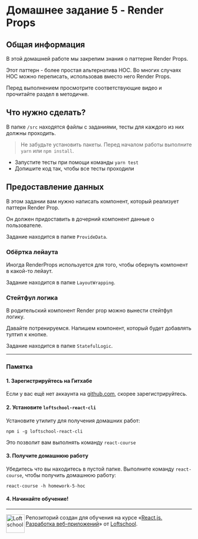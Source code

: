 # Домашнее задание 5 - Render Props

## Общая информация

В этой домашней работе мы закрепим знания о паттерне Render Props.

Этот паттерн - более простая альтернатива HOC. Во многих случаях HOC можно переписать, использовав вместо него Render Props.

Перед выполнением просмотрите соответствующие видео и прочитайте раздел в методичке.

## Что нужно сделать?

В папке `/src` находятся файлы с заданиями, тесты для каждого из них должны проходить.

> Не забудьте установить пакеты. Перед началом работы выполните `yarn` или `npm install`.

* Запустите тесты при помощи команды `yarn test`
* Допишите код так, чтобы все тесты проходили

## Предоставление данных

В этом задании вам нужно написать компонент, который реализует паттерн Render Prop.

Он должен придоставить в дочерний компонент данные о пользователе.

Задание находится в папке `ProvideData`.

### Обёртка лейаута

Иногда RenderProps используется для того, чтобы обернуть компонент в какой-то лейаут.

Задание находится в папке `LayoutWrapping`.

### Стейтфул логика

В родительский компонент Render prop можно вынести стейтфул логику.

Давайте потренируемся. Напишем компонент, который будет добавлять тултип к кнопке.

Задание находится в папке `StatefulLogic`.

---

### Памятка

#### 1. Зарегистрируйтесь на Гитхабе

Если у вас ещё нет аккаунта на [github.com](https://github.com/join), скорее зарегистрируйтесь.

#### 2. Установите `loftschool-react-cli`

Установите утилиту для получения домашних работ:

```
npm i -g loftschool-react-cli
```

Это позволит вам выполнять команду `react-course`

#### 3. Получите домашнюю работу

Убедитесь что вы находитесь в пустой папке. Выполните команду `react-course`, чтобы получить домашнюю работу:

```
react-course -h homework-5-hoc
```

#### 4. Начинайте обучение!

---

<a href="https://loftschool.com/course/react/"><img align="left" width="50" height="50" title="Loftschool" src="https://loftschool.com/_nuxt/img/ec83394.svg"></a>

Репозиторий создан для обучения на курсе «[React.js. Разработка веб-приложений](https://loftschool.com/course/react/)» от [Loftschool](https://loftschool.com/).